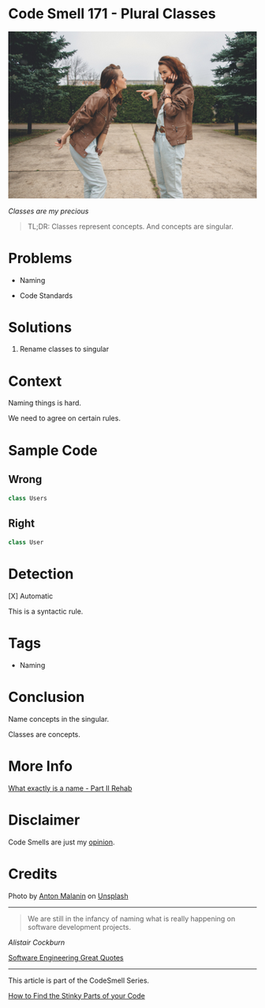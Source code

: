 # Code Smell 171 - Plural Classes
            
![Code Smell 171 - Plural Classes](Code%20Smell%20171%20-%20Plural%20Classes.jpg)

*Classes are my precious*

> TL;DR: Classes represent concepts. And concepts are singular.

# Problems

- Naming

- Code Standards

# Solutions

1. Rename classes to singular

# Context

Naming things is hard.

We need to agree on certain rules.

# Sample Code

## Wrong

[Gist Url]: # (https://gist.github.com/mcsee/5d0c869a94d623684baefce9897563e2)

```scala
class Users
```

## Right

[Gist Url]: # (https://gist.github.com/mcsee/34c2fa54fa1629971b55d084541e9ce2)

```scala
class User
```

# Detection

[X] Automatic 

This is a syntactic rule.

# Tags

- Naming

# Conclusion

Name concepts in the singular.

Classes are concepts.

# More Info

[What exactly is a name - Part II Rehab](https://github.com/mcsee/Software-Design-Articles/tree/main/Articles/Theory/What%20exactly%20is%20a%20name%20-%20Part%20II%20Rehab/readme.md)

# Disclaimer

Code Smells are just my [opinion](https://github.com/mcsee/Software-Design-Articles/tree/main/Articles/Blogging/I%20Wrote%20More%20than%2090%20Articles%20on%202021%20Here%20is%20What%20I%20Learned/readme.md).

# Credits

Photo by [Anton Malanin](https://unsplash.com/@antomalani) on [Unsplash](https://unsplash.com/s/photos/twins)
  
* * *

> We are still in the infancy of naming what is really happening on software development projects.

_Alistair Cockburn_
 
[Software Engineering Great Quotes](https://github.com/mcsee/Software-Design-Articles/tree/main/Articles/Quotes/Software%20Engineering%20Great%20Quotes/readme.md)

* * *

This article is part of the CodeSmell Series.

[How to Find the Stinky Parts of your Code](https://github.com/mcsee/Software-Design-Articles/tree/main/Articles/Code%20Smells/How%20to%20Find%20the%20Stinky%20parts%20of%20your%20Code/readme.md)